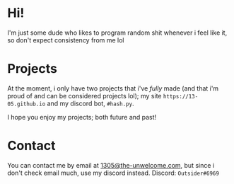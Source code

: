 # Hi!

I'm just some dude who likes to program random shit whenever i feel like it, so don't expect consistency from me lol

# Projects

At the moment, i only have two projects that i've *fully* made (and that i'm proud of and can be considered projects lol); my site `https://13-05.github.io` and my discord bot, `#hash.py`.

I hope you enjoy my projects; both future and past!

# Contact

You can contact me by email at 1305@the-unwelcome.com, but since i don't check email much, use my discord instead. Discord: `Outsider#6969`
